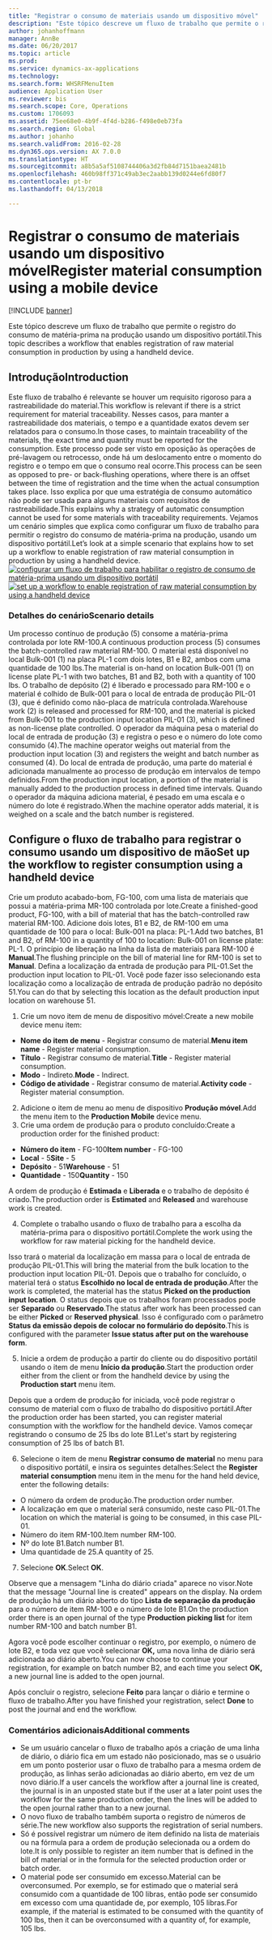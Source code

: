 ```yaml
---
title: "Registrar o consumo de materiais usando um dispositivo móvel"
description: "Este tópico descreve um fluxo de trabalho que permite o registro do consumo de matéria-prima na produção usando um dispositivo portátil."
author: johanhoffmann
manager: AnnBe
ms.date: 06/20/2017
ms.topic: article
ms.prod: 
ms.service: dynamics-ax-applications
ms.technology: 
ms.search.form: WHSRFMenuItem
audience: Application User
ms.reviewer: bis
ms.search.scope: Core, Operations
ms.custom: 1706093
ms.assetid: 75ee68e0-4b9f-4f4d-b286-f498e0eb73fa
ms.search.region: Global
ms.author: johanho
ms.search.validFrom: 2016-02-28
ms.dyn365.ops.version: AX 7.0.0
ms.translationtype: HT
ms.sourcegitcommit: a8b5a5af5108744406a3d2fb84d7151baea2481b
ms.openlocfilehash: 460b98ff371c49ab3ec2aabb139d0244e6fd80f7
ms.contentlocale: pt-br
ms.lasthandoff: 04/13/2018

---
```


# <a name="register-material-consumption-using-a-mobile-device"></a><span data-ttu-id="e6d94-103">Registrar o consumo de materiais usando um dispositivo móvel</span><span class="sxs-lookup"><span data-stu-id="e6d94-103">Register material consumption using a mobile device</span></span>

[!INCLUDE [banner](../includes/banner.md)]

<span data-ttu-id="e6d94-104">Este tópico descreve um fluxo de trabalho que permite o registro do consumo de matéria-prima na produção usando um dispositivo portátil.</span><span class="sxs-lookup"><span data-stu-id="e6d94-104">This topic describes a workflow that enables registration of raw material consumption in production by using a handheld device.</span></span>

<a name="introduction"></a><span data-ttu-id="e6d94-105">Introdução</span><span class="sxs-lookup"><span data-stu-id="e6d94-105">Introduction</span></span>
------------

<span data-ttu-id="e6d94-106">Este fluxo de trabalho é relevante se houver um requisito rigoroso para a rastreabilidade do material.</span><span class="sxs-lookup"><span data-stu-id="e6d94-106">This workflow is relevant if there is a strict requirement for material traceability.</span></span> <span data-ttu-id="e6d94-107">Nesses casos, para manter a rastreabilidade dos materiais, o tempo e a quantidade exatos devem ser relatados para o consumo.</span><span class="sxs-lookup"><span data-stu-id="e6d94-107">In those cases, to maintain traceability of the materials, the exact time and quantity must be reported for the consumption.</span></span> <span data-ttu-id="e6d94-108">Este processo pode ser visto em oposição às operações de pré-lavagem ou retrocesso, onde há um deslocamento entre o momento do registro e o tempo em que o consumo real ocorre.</span><span class="sxs-lookup"><span data-stu-id="e6d94-108">This process can be seen as opposed to pre- or back-flushing operations, where there is an offset between the time of registration and the time when the actual consumption takes place.</span></span> <span data-ttu-id="e6d94-109">Isso explica por que uma estratégia de consumo automático não pode ser usada para alguns materiais com requisitos de rastreabilidade.</span><span class="sxs-lookup"><span data-stu-id="e6d94-109">This explains why a strategy of automatic consumption cannot be used for some materials with traceability requirements.</span></span> <span data-ttu-id="e6d94-110">Vejamos um cenário simples que explica como configurar um fluxo de trabalho para permitir o registro do consumo de matéria-prima na produção, usando um dispositivo portátil.</span><span class="sxs-lookup"><span data-stu-id="e6d94-110">Let’s look at a simple scenario that explains how to set up a workflow to enable registration of raw material consumption in production by using a handheld device.</span></span> <span data-ttu-id="e6d94-111">[![configurar um fluxo de trabalho para habilitar o registro de consumo de matéria-prima usando um dispositivo portátil](./media/scenario3.png)](./media/scenario3.png)</span><span class="sxs-lookup"><span data-stu-id="e6d94-111">[![set up a workflow to enable registration of raw material consumption by using a handheld device](./media/scenario3.png)](./media/scenario3.png)</span></span>

### <a name="scenario-details"></a><span data-ttu-id="e6d94-112">Detalhes do cenário</span><span class="sxs-lookup"><span data-stu-id="e6d94-112">Scenario details</span></span>

<span data-ttu-id="e6d94-113">Um processo contínuo de produção (5) consome a matéria-prima controlada por lote RM-100.</span><span class="sxs-lookup"><span data-stu-id="e6d94-113">A continuous production process (5) consumes the batch-controlled raw material RM-100.</span></span> <span data-ttu-id="e6d94-114">O material está disponível no local Bulk-001 (1) na placa PL-1 com dois lotes, B1 e B2, ambos com uma quantidade de 100 lbs.</span><span class="sxs-lookup"><span data-stu-id="e6d94-114">The material is on-hand on location Bulk-001 (1) on license plate PL-1 with two batches, B1 and B2, both with a quantity of 100 lbs.</span></span> <span data-ttu-id="e6d94-115">O trabalho de depósito (2) é liberado e processado para RM-100 e o material é colhido de Bulk-001 para o local de entrada de produção PIL-01 (3), que é definido como não-placa de matrícula controlada.</span><span class="sxs-lookup"><span data-stu-id="e6d94-115">Warehouse work (2) is released and processed for RM-100, and the material is picked from Bulk-001 to the production input location PIL-01 (3), which is defined as non-license plate controlled.</span></span> <span data-ttu-id="e6d94-116">O operador da máquina pesa o material do local de entrada de produção (3) e registra o peso e o número do lote como consumido (4).</span><span class="sxs-lookup"><span data-stu-id="e6d94-116">The machine operator weighs out material from the production input location (3) and registers the weight and batch number as consumed (4).</span></span> <span data-ttu-id="e6d94-117">Do local de entrada de produção, uma parte do material é adicionada manualmente ao processo de produção em intervalos de tempo definidos.</span><span class="sxs-lookup"><span data-stu-id="e6d94-117">From the production input location, a portion of the material is manually added to the production process in defined time intervals.</span></span> <span data-ttu-id="e6d94-118">Quando o operador da máquina adiciona material, é pesado em uma escala e o número do lote é registrado.</span><span class="sxs-lookup"><span data-stu-id="e6d94-118">When the machine operator adds material, it is weighed on a scale and the batch number is registered.</span></span>

## <a name="set-up-the-workflow-to-register-consumption-using-a-handheld-device"></a><span data-ttu-id="e6d94-119">Configure o fluxo de trabalho para registrar o consumo usando um dispositivo de mão</span><span class="sxs-lookup"><span data-stu-id="e6d94-119">Set up the workflow to register consumption using a handheld device</span></span>
<span data-ttu-id="e6d94-120">Crie um produto acabado-bom, FG-100, com uma lista de materiais que possui a matéria-prima MR-100 controlada por lote.</span><span class="sxs-lookup"><span data-stu-id="e6d94-120">Create a finished-good product, FG-100, with a bill of material that has the batch-controlled raw material RM-100.</span></span> <span data-ttu-id="e6d94-121">Adicione dois lotes, B1 e B2, de RM-100 em uma quantidade de 100 para o local: Bulk-001 na placa: PL-1.</span><span class="sxs-lookup"><span data-stu-id="e6d94-121">Add two batches, B1 and B2, of RM-100 in a quantity of 100 to location: Bulk-001 on license plate: PL-1.</span></span> <span data-ttu-id="e6d94-122">O princípio de liberação na linha da lista de materiais para RM-100 é **Manual**.</span><span class="sxs-lookup"><span data-stu-id="e6d94-122">The flushing principle on the bill of material line for RM-100 is set to **Manual**.</span></span> <span data-ttu-id="e6d94-123">Defina a localização da entrada de produção para PIL-01.</span><span class="sxs-lookup"><span data-stu-id="e6d94-123">Set  the production input location to PIL-01.</span></span> <span data-ttu-id="e6d94-124">Você pode fazer isso selecionando esta localização como a localização de entrada de produção padrão no depósito 51.</span><span class="sxs-lookup"><span data-stu-id="e6d94-124">You can do that by selecting this location as the default production input location on warehouse 51.</span></span>

1.  <span data-ttu-id="e6d94-125">Crie um novo item de menu de dispositivo móvel:</span><span class="sxs-lookup"><span data-stu-id="e6d94-125">Create a new mobile device menu item:</span></span> 

-    <span data-ttu-id="e6d94-126">**Nome do item de menu** - Registrar consumo de material.</span><span class="sxs-lookup"><span data-stu-id="e6d94-126">**Menu item name** - Register material consumption.</span></span> 
-    <span data-ttu-id="e6d94-127">**Título** - Registrar consumo de material.</span><span class="sxs-lookup"><span data-stu-id="e6d94-127">**Title** - Register material consumption.</span></span> 
-    <span data-ttu-id="e6d94-128">**Modo** - Indireto.</span><span class="sxs-lookup"><span data-stu-id="e6d94-128">**Mode** - Indirect.</span></span> 
-    <span data-ttu-id="e6d94-129">**Código de atividade** - Registrar consumo de material.</span><span class="sxs-lookup"><span data-stu-id="e6d94-129">**Activity code** - Register material consumption.</span></span>

2.  <span data-ttu-id="e6d94-130">Adicione o item de menu ao menu de dispositivo **Produção móvel**.</span><span class="sxs-lookup"><span data-stu-id="e6d94-130">Add the menu item to the **Production Mobile** device menu.</span></span>
3.  <span data-ttu-id="e6d94-131">Crie uma ordem de produção para o produto concluído:</span><span class="sxs-lookup"><span data-stu-id="e6d94-131">Create a production order for the finished product:</span></span> 

-    <span data-ttu-id="e6d94-132">**Número do item** - FG-100</span><span class="sxs-lookup"><span data-stu-id="e6d94-132">**Item number** - FG-100</span></span> 
-    <span data-ttu-id="e6d94-133">**Local** - 5</span><span class="sxs-lookup"><span data-stu-id="e6d94-133">**Site** - 5</span></span> 
-    <span data-ttu-id="e6d94-134">**Depósito** - 51</span><span class="sxs-lookup"><span data-stu-id="e6d94-134">**Warehouse** - 51</span></span> 
-    <span data-ttu-id="e6d94-135">**Quantidade** - 150</span><span class="sxs-lookup"><span data-stu-id="e6d94-135">**Quantity** - 150</span></span>

<span data-ttu-id="e6d94-136">A ordem de produção é **Estimada** e **Liberada** e o trabalho de depósito é criado.</span><span class="sxs-lookup"><span data-stu-id="e6d94-136">The production order is **Estimated** and **Released** and warehouse work is created.</span></span>

4.  <span data-ttu-id="e6d94-137">Complete o trabalho usando o fluxo de trabalho para a escolha da matéria-prima para o dispositivo portátil.</span><span class="sxs-lookup"><span data-stu-id="e6d94-137">Complete the work using the workflow for raw material picking for the handheld device.</span></span>

<span data-ttu-id="e6d94-138">Isso trará o material da localização em massa para o local de entrada de produção PIL-01.</span><span class="sxs-lookup"><span data-stu-id="e6d94-138">This will bring the material from the bulk location to the production input location PIL-01.</span></span> <span data-ttu-id="e6d94-139">Depois que o trabalho for concluído, o material terá o status **Escolhido no local de entrada de produção**.</span><span class="sxs-lookup"><span data-stu-id="e6d94-139">After the work is completed, the material has the status **Picked on the production input location**.</span></span> <span data-ttu-id="e6d94-140">O status depois que os trabalhos foram processados pode ser **Separado** ou **Reservado**.</span><span class="sxs-lookup"><span data-stu-id="e6d94-140">The status after work has been processed can be either **Picked** or **Reserved physical**.</span></span> <span data-ttu-id="e6d94-141">Isso é configurado com o parâmetro **Status da emissão depois de colocar no formulário do depósito**.</span><span class="sxs-lookup"><span data-stu-id="e6d94-141">This is configured with the parameter **Issue status after put on the warehouse form**.</span></span>

5.  <span data-ttu-id="e6d94-142">Inicie a ordem de produção a partir do cliente ou do dispositivo portátil usando o item de menu **Início da produção**.</span><span class="sxs-lookup"><span data-stu-id="e6d94-142">Start the production order either from the client or from the handheld device by using the **Production start** menu item.</span></span>

<span data-ttu-id="e6d94-143">Depois que a ordem de produção for iniciada, você pode registrar o consumo de material com o fluxo de trabalho do dispositivo portátil.</span><span class="sxs-lookup"><span data-stu-id="e6d94-143">After the production order has been started, you can register material consumption with the workflow for the handheld device.</span></span> <span data-ttu-id="e6d94-144">Vamos começar registrando o consumo de 25 lbs do lote B1.</span><span class="sxs-lookup"><span data-stu-id="e6d94-144">Let's start by registering consumption of 25 lbs of batch B1.</span></span>

6.  <span data-ttu-id="e6d94-145">Selecione o item de menu **Registrar consumo de** **material** no menu para o dispositivo portátil, e insira os seguintes detalhes:</span><span class="sxs-lookup"><span data-stu-id="e6d94-145">Select the **Register material** **consumption** menu item in the menu for the hand held device, enter the following details:</span></span> 

-    <span data-ttu-id="e6d94-146">O número da ordem de produção.</span><span class="sxs-lookup"><span data-stu-id="e6d94-146">The production order number.</span></span> 
-    <span data-ttu-id="e6d94-147">A localização em que o material será consumido, neste caso PIL-01.</span><span class="sxs-lookup"><span data-stu-id="e6d94-147">The location on which the material is going to be consumed, in this case PIL-01.</span></span> 
-    <span data-ttu-id="e6d94-148">Número do item RM-100.</span><span class="sxs-lookup"><span data-stu-id="e6d94-148">Item number RM-100.</span></span> 
-    <span data-ttu-id="e6d94-149">Nº do lote B1.</span><span class="sxs-lookup"><span data-stu-id="e6d94-149">Batch number B1.</span></span> 
-    <span data-ttu-id="e6d94-150">Uma quantidade de 25.</span><span class="sxs-lookup"><span data-stu-id="e6d94-150">A quantity of 25.</span></span>

7.  <span data-ttu-id="e6d94-151">Selecione **OK**.</span><span class="sxs-lookup"><span data-stu-id="e6d94-151">Select **OK**.</span></span>

<span data-ttu-id="e6d94-152">Observe que a mensagem "Linha do diário criada" aparece no visor.</span><span class="sxs-lookup"><span data-stu-id="e6d94-152">Note that the message "Journal line is created" appears on the display.</span></span> <span data-ttu-id="e6d94-153">Na ordem de produção há um diário aberto do tipo **Lista de separação da produção** para o número de item RM-100 e o número de lote B1.</span><span class="sxs-lookup"><span data-stu-id="e6d94-153">On the production order there is an open journal of the type **Production picking list** for item number RM-100 and batch number B1.</span></span> 

<span data-ttu-id="e6d94-154">Agora você pode escolher continuar o registro, por exemplo, o número de lote B2, e toda vez que você selecionar **OK,** uma nova linha de diário será adicionada ao diário aberto.</span><span class="sxs-lookup"><span data-stu-id="e6d94-154">You can now choose to continue your registration, for example on batch number B2, and each time you select **OK,** a new journal line is added to the open journal.</span></span> 

<span data-ttu-id="e6d94-155">Após concluir o registro, selecione **Feito** para lançar o diário e termine o fluxo de trabalho.</span><span class="sxs-lookup"><span data-stu-id="e6d94-155">After you have finished your registration, select **Done** to post the journal and end the workflow.</span></span>

### <a name="additional-comments"></a><span data-ttu-id="e6d94-156">Comentários adicionais</span><span class="sxs-lookup"><span data-stu-id="e6d94-156">Additional comments</span></span> 

-   <span data-ttu-id="e6d94-157">Se um usuário cancelar o fluxo de trabalho após a criação de uma linha de diário, o diário fica em um estado não posicionado, mas se o usuário em um ponto posterior usar o fluxo de trabalho para a mesma ordem de produção, as linhas serão adicionadas ao diário aberto, em vez de um novo diário.</span><span class="sxs-lookup"><span data-stu-id="e6d94-157">If a user cancels the workflow after a journal line is created, the journal is in an unposted state but if the user at a later point uses the workflow for the same production order, then the lines will be added to the open journal rather than to a new journal.</span></span>
-   <span data-ttu-id="e6d94-158">O novo fluxo de trabalho também suporta o registro de números de série.</span><span class="sxs-lookup"><span data-stu-id="e6d94-158">The new workflow also supports the registration of serial numbers.</span></span>
-   <span data-ttu-id="e6d94-159">Só é possível registrar um número de item definido na lista de materiais ou na fórmula para a ordem de produção selecionada ou a ordem do lote.</span><span class="sxs-lookup"><span data-stu-id="e6d94-159">It is only possible to register an item number that is defined in the bill of material or in the formula for the selected production order or batch order.</span></span>
-   <span data-ttu-id="e6d94-160">O material pode ser consumido em excesso.</span><span class="sxs-lookup"><span data-stu-id="e6d94-160">Material can be overconsumed.</span></span> <span data-ttu-id="e6d94-161">Por exemplo, se for estimado que o material será consumido com a quantidade de 100 libras, então pode ser consumido em excesso com uma quantidade de, por exemplo, 105 libras.</span><span class="sxs-lookup"><span data-stu-id="e6d94-161">For example, if the material is estimated to be consumed with the quantity of 100 lbs, then it can be overconsumed with a quantity of, for example, 105 lbs.</span></span>



